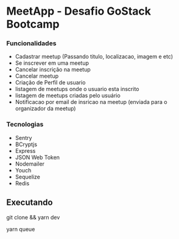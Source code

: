 
# MeetApp  - Desafio GoStack Bootcamp

### Funcionalidades

* Cadastrar meetup (Passando titulo, localizacao, imagem e etc)
* Se inscrever em uma meetup
* Cancelar inscrição na meetup
* Cancelar meetup
* Criação de Perfil de usuario
* listagem de meetups onde o usuario esta inscrito
* listagem de meetups criadas pelo usuário
* Notificacao por email de insricao na meetup (enviada para o organizador da meetup)



###  Tecnologias
* Sentry
* BCryptjs
* Express
* JSON Web Token
* Nodemailer
* Youch
* Sequelize
* Redis

## Executando

git clone && yarn dev

yarn queue
